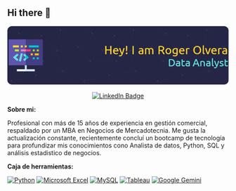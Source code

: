 ## Hi there 👋

<!--
**RogerOlvera/RogerOlvera** is a ✨ _special_ ✨ repository because its `README.md` (this file) appears on your GitHub profile.

Here are some ideas to get you started:

- 🔭 I’m currently working on ...
- 🌱 I’m currently learning ...
- 👯 I’m looking to collaborate on ...
- 🤔 I’m looking for help with ...
- 💬 Ask me about ...
- 📫 How to reach me: ...
- 😄 Pronouns: ...
- ⚡ Fun fact: ...
-->

![Header](Images/github-header-image.png)

<p align="center">
<a href="https://www.linkedin.com/in/rogelioolveram" target="_blank">
<img src= https://img.shields.io/badge/linkedin-%230077B5.svg?style=for-the-badge&logo=linkedin&logoColor=white alt="LinkedIn Badge">
</a>
</p>

**Sobre mi:**

Profesional con más de 15 años de experiencia en gestión comercial, respaldado por un MBA en Negocios de Mercadotecnia. Me gusta la actualización constante, recientemente concluí un bootcamp de tecnología para profundizar mis conocimientos cono Analista de datos, Python, SQL y análisis estadistico de negocios.

**Caja de herramientas:**

[![Python](https://img.shields.io/badge/python-3670A0?style=for-the-badge&logo=python&logoColor=ffdd54)](https://img.shields.io/badge/python-3670A0?style=for-the-badge&logo=python&logoColor=ffdd54) [![Microsoft Excel](https://img.shields.io/badge/Microsoft_Excel-217346?style=for-the-badge&logo=microsoft-excel&logoColor=white)](https://img.shields.io/badge/Microsoft_Excel-217346?style=for-the-badge&logo=microsoft-excel&logoColor=white) [![MySQL](https://img.shields.io/badge/mysql-4479A1.svg?style=for-the-badge&logo=mysql&logoColor=white)](https://img.shields.io/badge/mysql-4479A1.svg?style=for-the-badge&logo=mysql&logoColor=white) [![Tableau](https://img.shields.io/badge/Tableau-E97627?style=for-the-badge&logo=Tableau&logoColor=white)](https://img.shields.io/badge/Tableau-E97627?style=for-the-badge&logo=Tableau&logoColor=white) [![Google Gemini](https://img.shields.io/badge/google%20gemini-8E75B2?style=for-the-badge&logo=google%20gemini&logoColor=white)](https://img.shields.io/badge/google%20gemini-8E75B2?style=for-the-badge&logo=google%20gemini&logoColor=white)

